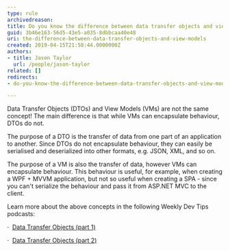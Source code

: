 ```yaml
---
type: rule
archivedreason: 
title: Do you know the difference between data transfer objects and view models?
guid: 3b46e163-56d5-43e5-a035-8dbbcaa40e48
uri: the-difference-between-data-transfer-objects-and-view-models
created: 2019-04-15T21:58:44.0000000Z
authors:
- title: Jason Taylor
  url: /people/jason-taylor
related: []
redirects:
- do-you-know-the-difference-between-data-transfer-objects-and-view-models

---
```


Data Transfer Objects (DTOs) and View Models (VMs) are not the same concept! The main difference is that while VMs can encapsulate behaviour, DTOs do not.

The purpose of a DTO is the transfer of data from one part of an application to another. Since DTOs do not encapsulate behaviour, they can easily be serialised and deserialized into other formats, e.g. JSON, XML, and so on.

<!--endintro-->

The purpose of a VM is also the transfer of data, however VMs can encapsulate behaviour. This behaviour is useful, for example, when creating a WPF + MVVM application, but not so useful when creating a SPA - since you can't serialize the behaviour and pass it from ASP.NET MVC to the client.

Learn more about the above concepts in the following Weekly Dev Tips podcasts:

·  [Data Transfer Objects (part 1)](https&#58;//www.weeklydevtips.com/008)

·  [Data Transfer Objects (part 2)](https&#58;//www.weeklydevtips.com/009)
